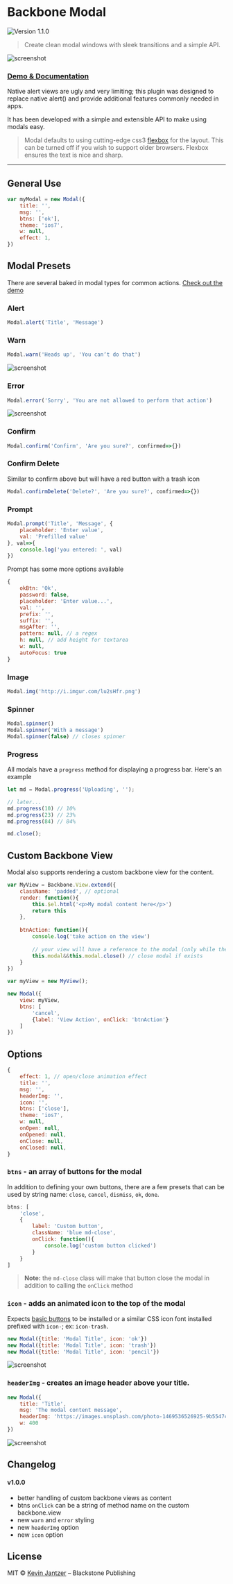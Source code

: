 # Backbone Modal

![Version 1.1.0](https://img.shields.io/badge/Version-1.1.0-blue.svg)

> Create clean modal windows with sleek transitions and a simple API.

![screenshot](https://i.imgur.com/qsbn21c.gif)

### [Demo & Documentation](https://github.com/kjantzer/backbone-modal)

Native alert views are ugly and very limiting; this plugin was designed to replace native alert() and provide additional features commonly needed in apps.

It has been developed with a simple and extensible API to make using modals easy.

> Modal defaults to using cutting-edge css3 [flexbox](http://caniuse.com/#feat=flexbox) for the layout. This can be turned off if you wish to support older browsers. Flexbox ensures the text is nice and sharp.

***

## General Use

```js
var myModal = new Modal({
    title: '',
    msg: '',
    btns: ['ok'],
    theme: 'ios7',
    w: null,
    effect: 1,
})
```

## Modal Presets

There are several baked in modal types for common actions. [Check out the demo](http://kjantzer.github.io/backbone-modal/)

### Alert

```js
Modal.alert('Title', 'Message')
```

### Warn

```js
Modal.warn('Heads up', 'You can‘t do that')
```

![screenshot](https://i.imgur.com/WR08tw8.png)

### Error

```js
Modal.error('Sorry', 'You are not allowed to perform that action')
```

![screenshot](https://i.imgur.com/a3B8LPD.png)

### Confirm

```js
Modal.confirm('Confirm', 'Are you sure?', confirmed=>{})
```

### Confirm Delete

Similar to confirm above but will have a red button with a trash icon

```js
Modal.confirmDelete('Delete?', 'Are you sure?', confirmed=>{})
```

### Prompt

```js
Modal.prompt('Title', 'Message', {
    placeholder: 'Enter value',
    val: 'Prefilled value'
}, val=>{
    console.log('you entered: ', val)
})
```

Prompt has some more options available

```js
{
    okBtn: 'Ok',
    password: false,
    placeholder: 'Enter value...',
    val: '',
    prefix: '',
    suffix: '',
    msgAfter: '',
    pattern: null, // a regex
    h: null, // add height for textarea
    w: null,
    autoFocus: true
}
```

### Image

```js
Modal.img('http://i.imgur.com/lu2sHfr.png')
```

### Spinner

```js
Modal.spinner()
Modal.spinner('With a message')
Modal.spinner(false) // closes spinner
```

### Progress

All modals have a `progress` method for displaying a progress bar. Here's an example

```js
let md = Modal.progress('Uploading', '');

// later...
md.progress(10) // 10%
md.progress(23) // 23%
md.progress(84) // 84%

md.close();
```

## Custom Backbone View

Modal also supports rendering a custom backbone view for the content.

```js
var MyView = Backbone.View.extend({
    className: 'padded', // optional
    render: function(){
        this.$el.html('<p>My modal content here</p>')
        return this
    },
    
    btnAction: function(){
        console.log('take action on the view')
        
        // your view will have a reference to the modal (only while the modal is open)
        this.modal&&this.modal.close() // close modal if exists
    }
})

var myView = new MyView();

new Modal({
    view: myView,
    btns: [
        'cancel',
        {label: 'View Action', onClick: 'btnAction'}
    ]
})
```

## Options

```js
{
    effect: 1, // open/close animation effect
    title: '',
    msg: '',
    headerImg: '',
    icon: '',
    btns: ['close'],
    theme: 'ios7',
    w: null,
    onOpen: null,
    onOpened: null,
    onClose: null,
    onClosed: null,
}
```

### `btns` - an array of buttons for the modal

In addition to defining your own buttons, there are a few presets that can be used by string name: `close`, `cancel`, `dismiss`, `ok`, `done`.

```js
btns: [
    'close',
    {
        label: 'Custom button',
        className: 'blue md-close',
        onClick: function(){
            console.log('custom button clicked')
        }
    }
]
```

>**Note:** the `md-close` class will make that button close the modal in addition to calling the `onClick` method

### `icon` - adds an animated icon to the top of the modal

Expects [basic buttons](https://github.com/kjantzer/basic-buttons) to be installed or a similar CSS icon font installed prefixed with `icon-`; ex: `icon-trash`.

```js
new Modal({title: 'Modal Title', icon: 'ok'})
new Modal({title: 'Modal Title', icon: 'trash'})
new Modal({title: 'Modal Title', icon: 'pencil'})
```

![screenshot](https://i.imgur.com/8oXxnYN.jpg)

### `headerImg` - creates an image header above your title.

```js
new Modal({
    title: 'Title',
    msg: 'The modal content message',
    headerImg: 'https://images.unsplash.com/photo-1469536526925-9b5547cd5d68?auto=format&fit=crop&w=2852&q=80',
    w: 400
})
```

![screenshot](https://i.imgur.com/100YR2L.png)

## Changelog

#### v1.0.0
- better handling of custom backbone views as content
- btns `onClick` can be a string of method name on the custom backbone.view
- new `warn` and `error` styling
- new `headerImg` option
- new `icon` option

## License

MIT © [Kevin Jantzer](https://twitter.com/kjantzer) – Blackstone Publishing
